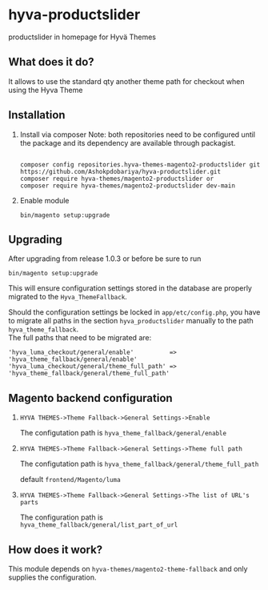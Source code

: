 # hyva-productslider
productslider in homepage  for Hyvä Themes

## What does it do?

It allows to use the standard qty another theme path for checkout when using the Hyva Theme
 
## Installation
  
1. Install via composer
   Note: both repositories need to be configured until the package and its dependency are available through packagist.
   ```
   
   composer config repositories.hyva-themes-magento2-productslider git https://github.com/Ashokpdobariya/hyva-productslider.git
   composer require hyva-themes/magento2-productslider or
   composer require hyva-themes/magento2-productslider dev-main
   ```
2. Enable module
   ```
   bin/magento setup:upgrade
   ```
   
## Upgrading

After upgrading from release 1.0.3 or before be sure to run
```
bin/magento setup:upgrade
```
This will ensure configuration settings stored in the database are properly migrated to the `Hyva_ThemeFallback`.

Should the configuration settings be locked in `app/etc/config.php`, you have to migrate all paths in the
section `hyva_productslider` manually to the path `hyva_theme_fallback`.  
The full paths that need to be migrated are:
```
'hyva_luma_checkout/general/enable'          => 'hyva_theme_fallback/general/enable'
'hyva_luma_checkout/general/theme_full_path' => 'hyva_theme_fallback/general/theme_full_path'
```


## Magento backend configuration

1. ```HYVA THEMES->Theme Fallback->General Settings->Enable```
    
    The configutation path is ```hyva_theme_fallback/general/enable```


2. ```HYVA THEMES->Theme Fallback->General Settings->Theme full path```

    The configutation path is ```hyva_theme_fallback/general/theme_full_path```
    
    default `frontend/Magento/luma`

3. ```HYVA THEMES->Theme Fallback->General Settings->The list of URL's parts```
   
   The configuration path is `hyva_theme_fallback/general/list_part_of_url`

## How does it work?

This module depends on `hyva-themes/magento2-theme-fallback` and only supplies the configuration. 
